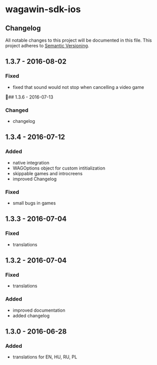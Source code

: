 # wagawin-sdk-ios

## Changelog
All notable changes to this project will be documented in this file.
This project adheres to [Semantic Versioning](http://semver.org/).

## 1.3.7 - 2016-08-02
### Fixed
- fixed that sound would not stop when cancelling a video game

## 1.3.6 - 2016-07-13
### Changed
- changelog

## 1.3.4 - 2016-07-12
### Added
- native integration
- WAGOptions object for custom intitialization
- skippable games and introcreens
- improved Changelog

### Fixed
- small bugs in games

## 1.3.3 - 2016-07-04
### Fixed
- translations

## 1.3.2 - 2016-07-04
### Fixed
 - translations

### Added
- improved documentation
- added changelog

## 1.3.0 - 2016-06-28
### Added
- translations for EN, HU, RU, PL


